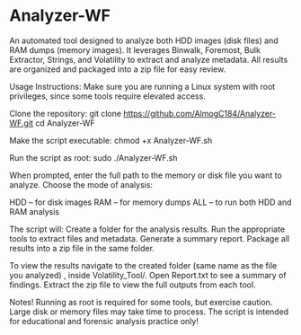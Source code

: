 # Analyzer-WF
An automated tool designed to analyze both HDD images (disk files) and RAM dumps (memory images). It leverages Binwalk, Foremost, Bulk Extractor, Strings, and Volatility to extract and analyze metadata. All results are organized and packaged into a zip file for easy review.

Usage Instructions:
Make sure you are running a Linux system with root privileges, since some tools require elevated access.

Clone the repository:
git clone https://github.com/AlmogC184/Analyzer-WF.git
cd Analyzer-WF

Make the script executable:
chmod +x Analyzer-WF.sh

Run the script as root:
sudo ./Analyzer-WF.sh

When prompted, enter the full path to the memory or disk file you want to analyze.
Choose the mode of analysis:

HDD – for disk images
RAM – for memory dumps
ALL – to run both HDD and RAM analysis

The script will:
Create a folder for the analysis results.
Run the appropriate tools to extract files and metadata.
Generate a summary report.
Package all results into a zip file in the same folder.

To view the results navigate to the created folder (same name as the file you analyzed) , inside Volatility_Tool/.
Open Report.txt to see a summary of findings.
Extract the zip file to view the full outputs from each tool.

Notes!
Running as root is required for some tools, but exercise caution.
Large disk or memory files may take time to process.
The script is intended for educational and forensic analysis practice only!
